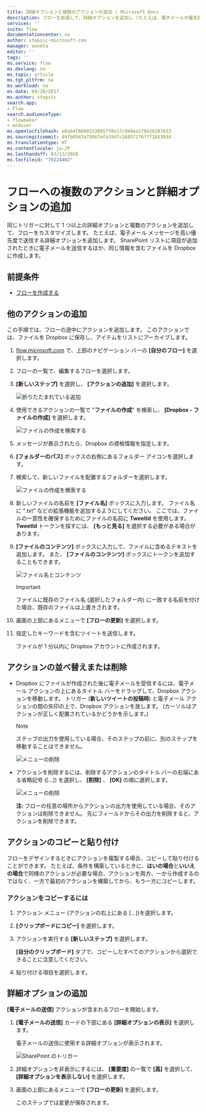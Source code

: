 ```yaml
---
title: 詳細オプションと複数のアクションの追加 | Microsoft Docs
description: フローを拡張して、詳細オプションを追加し (たとえば、電子メールの優先度を高く設定し)、同じイベントに対して他のアクションを追加します。
services: ''
suite: flow
documentationcenter: na
author: stepsic-microsoft-com
manager: anneta
editor: ''
tags: ''
ms.service: flow
ms.devlang: na
ms.topic: article
ms.tgt_pltfrm: na
ms.workload: na
ms.date: 04/20/2017
ms.author: stepsic
search.app:
- Flow
search.audienceType:
- flowmaker
- enduser
ms.openlocfilehash: e6a64f60802330857f8e17c9d4ea179426307633
ms.sourcegitcommit: 84fb0547e79567efa19d7c16857176f7f1b53934
ms.translationtype: HT
ms.contentlocale: ja-JP
ms.lasthandoff: 03/13/2020
ms.locfileid: "79224402"
---
```

# <a name="add-multiple-actions-and-advanced-options-to-a-flow"></a>フローへの複数のアクションと詳細オプションの追加

同じトリガーに対して 1 つ以上の詳細オプションと複数のアクションを追加して、フローをカスタマイズします。 たとえば、電子メール メッセージを高い優先度で送信する詳細オプションを追加します。 SharePoint リストに項目が追加されたときに電子メールを送信するほか、同じ情報を含むファイルを Dropbox に作成します。

## <a name="prerequisites"></a>前提条件
* [フローを作成する](get-started-logic-flow.md)

## <a name="add-another-action"></a>他のアクションの追加
この手順では、フローの途中にアクションを追加します。 このアクションでは、ファイルを Dropbox に保存し、アイテムをリストにアーカイブします。

1. [flow.microsoft.com](https://flow.microsoft.com) で、上部のナビゲーション バーの **[自分のフロー]** を選択します。
2. フローの一覧で、編集するフローを選択します。
3. **[新しいステップ]** を選択し、 **[アクションの追加]** を選択します。
   
    ![折りたたまれている追加](./media/multi-step-logic-flow/add-action.png)
4. 使用できるアクションの一覧で "**ファイルの作成**" を検索し、 **[Dropbox - ファイルの作成]** を選択します。
   
    ![ファイルの作成を検索する](./media/multi-step-logic-flow/create-file-search.png)
5. メッセージが表示されたら、Dropbox の資格情報を指定します。
6. **[フォルダーのパス]** ボックスの右側にあるフォルダー アイコンを選択します。
7. 検索して、新しいファイルを配置するフォルダーを選択します。
   
    ![ファイルの作成を検索する](./media/multi-step-logic-flow/create-file-folder.png)
8. 新しいファイルの名前を **[ファイル名]** ボックスに入力します。 ファイル名に ".txt" などの拡張機能を追加するようにしてください。 ここでは、ファイルの一意性を確保するためにファイルの名前に **TweetId** を使用します。 **TweetId** トークンを探すには、 **[もっと見る]** を選択する必要がある場合があります。
9. **[ファイルのコンテンツ]** ボックスに入力して、ファイルに含めるテキストを追加します。 また、 **[ファイルのコンテンツ]** ボックスにトークンを追加することもできます。
   
    ![ファイル名とコンテンツ](./media/multi-step-logic-flow/create-file-name-and-contents.png)
   
   > [!IMPORTANT]
   > ファイルに既存のファイル名 (選択したフォルダー内) に一致する名前を付けた場合、既存のファイルは上書きされます。
   > 
   > 
10. 画面の上部にあるメニューで **[フローの更新]** を選択します。
11. 指定したキーワードを含むツイートを送信します。
    
     ファイルが 1 分以内に Dropbox アカウントに作成されます。

## <a name="reorder-or-delete-an-action"></a>アクションの並べ替えまたは削除
* Dropbox にファイルが作成された後に電子メールを受信するには、電子メール アクションの上にあるタイトル バーをドラッグして、Dropbox アクションを移動します。 トリガー (**新しいツイートの投稿時**) と電子メール アクションの間の矢印の上で、Dropbox アクションを放します。 (カーソルはアクションが正しく配置されているかどうかを示します。)
  
  > [!NOTE]
  > ステップの出力を使用している場合、そのステップの前に、別のステップを移動することはできません。
  > 
  > 
  
    ![メニューの削除](./media/multi-step-logic-flow/draggingaction.png)
* アクションを削除するには、削除するアクションのタイトル バーの右端にある省略記号 ([...]) を選択し、 **[削除]** 、 **[OK]** の順に選択します。
  
    ![メニューの削除](./media/multi-step-logic-flow/deletemenu.png)
  
     **注:** フローの任意の場所からアクションの出力を使用している場合、そのアクションは削除できません。 先にフィールドからその出力を削除すると、アクションを削除できます。


## <a name="copy-and-paste-actions"></a>アクションのコピーと貼り付け

フローをデザインするときにアクションを複製する場合、コピーして貼り付けることができます。 たとえば、条件を構築しているときに、**はいの場合**と**いいえの場合**で同様のアクションが必要な場合、アクションを両方、一から作成するのではなく、一方で最初のアクションを構築してから、もう一方にコピーします。


### <a name="to-copy-an-action"></a>アクションをコピーするには
1. アクション メニュー (アクションの右上にある [...])を選択します。
1. **[クリップボードにコピー]** を選択します。 
1. アクションを実行する **[新しいステップ]** を選択します。 

     **[自分のクリップボード]** タブで、コピーしたすべてのアクションから選択できることに注意してください。
1. 貼り付ける項目を選択します。

## <a name="add-advanced-options"></a>詳細オプションの追加
**[電子メールの送信]** アクションが含まれるフローを開始します。

1. **[電子メールの送信]** カードの下部にある **[詳細オプションの表示]** を選択します。
   
     電子メールの送信に使用する詳細オプションが表示されます。
   
    ![SharePoint のトリガー](./media/multi-step-logic-flow/advanced.png)
2. 詳細オプションを非表示にするには、 **[重要度]** の一覧で **[高]** を選択して、 **[詳細オプションを表示しない]** を選択します。
3. 画面の上部にあるメニューで **[フローの更新]** を選択します。
   
     このステップでは変更が保存されます。

